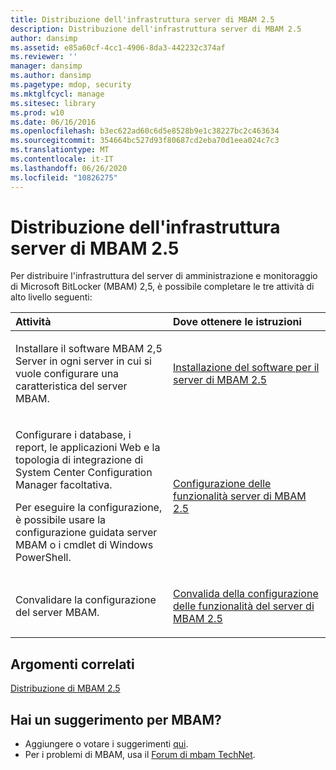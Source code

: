 ```yaml
---
title: Distribuzione dell'infrastruttura server di MBAM 2.5
description: Distribuzione dell'infrastruttura server di MBAM 2.5
author: dansimp
ms.assetid: e85a60cf-4cc1-4906-8da3-442232c374af
ms.reviewer: ''
manager: dansimp
ms.author: dansimp
ms.pagetype: mdop, security
ms.mktglfcycl: manage
ms.sitesec: library
ms.prod: w10
ms.date: 06/16/2016
ms.openlocfilehash: b3ec622ad60c6d5e8528b9e1c38227bc2c463634
ms.sourcegitcommit: 354664bc527d93f80687cd2eba70d1eea024c7c3
ms.translationtype: MT
ms.contentlocale: it-IT
ms.lasthandoff: 06/26/2020
ms.locfileid: "10826275"
---
```

# Distribuzione dell'infrastruttura server di MBAM 2.5


Per distribuire l'infrastruttura del server di amministrazione e monitoraggio di Microsoft BitLocker (MBAM) 2,5, è possibile completare le tre attività di alto livello seguenti:

<table>
<colgroup>
<col width="50%" />
<col width="50%" />
</colgroup>
<thead>
<tr class="header">
<th align="left">Attività</th>
<th align="left">Dove ottenere le istruzioni</th>
</tr>
</thead>
<tbody>
<tr class="odd">
<td align="left"><p>Installare il software MBAM 2,5 Server in ogni server in cui si vuole configurare una caratteristica del server MBAM.</p></td>
<td align="left"><p><a href="installing-the-mbam-25-server-software.md" data-raw-source="[Installing the MBAM 2.5 Server Software](installing-the-mbam-25-server-software.md)">Installazione del software per il server di MBAM 2.5</a></p></td>
</tr>
<tr class="even">
<td align="left"><p>Configurare i database, i report, le applicazioni Web e la topologia di integrazione di System Center Configuration Manager facoltativa.</p>
<p>Per eseguire la configurazione, è possibile usare la configurazione guidata server MBAM o i cmdlet di Windows PowerShell.</p></td>
<td align="left"><p><a href="configuring-the-mbam-25-server-features.md" data-raw-source="[Configuring the MBAM 2.5 Server Features](configuring-the-mbam-25-server-features.md)">Configurazione delle funzionalità server di MBAM 2.5</a></p></td>
</tr>
<tr class="odd">
<td align="left"><p>Convalidare la configurazione del server MBAM.</p></td>
<td align="left"><p><a href="validating-the-mbam-25-server-feature-configuration.md" data-raw-source="[Validating the MBAM 2.5 Server Feature Configuration](validating-the-mbam-25-server-feature-configuration.md)">Convalida della configurazione delle funzionalità del server di MBAM 2.5</a></p></td>
</tr>
</tbody>
</table>

 

## Argomenti correlati


[Distribuzione di MBAM 2.5](deploying-mbam-25.md)

 
## Hai un suggerimento per MBAM?
- Aggiungere o votare i suggerimenti [qui](http://mbam.uservoice.com/forums/268571-microsoft-bitlocker-administration-and-monitoring). 
- Per i problemi di MBAM, usa il [Forum di mbam TechNet](https://social.technet.microsoft.com/Forums/home?forum=mdopmbam).
 





